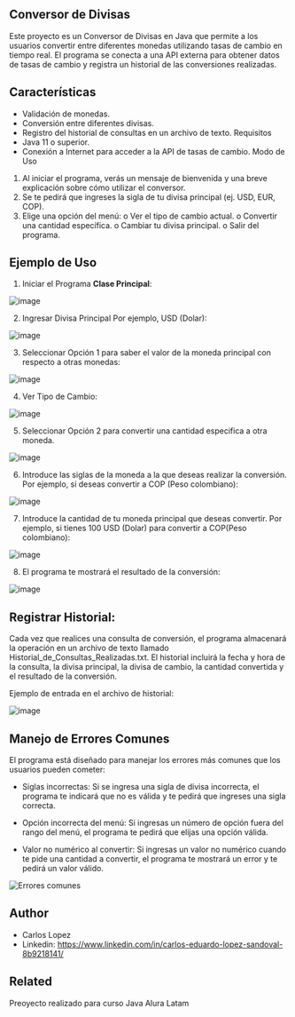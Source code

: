## Conversor de Divisas

Este proyecto es un Conversor de Divisas en Java que permite a los usuarios convertir entre diferentes monedas utilizando tasas de cambio en tiempo real. El programa se conecta a una API externa para obtener datos de tasas de cambio y registra un historial de las conversiones realizadas.

## Características

* Validación de monedas.
* Conversión entre diferentes divisas.
* Registro del historial de consultas en un archivo de texto.
Requisitos
* Java 11 o superior.
* Conexión a Internet para acceder a la API de tasas de cambio.
Modo de Uso
1. Al iniciar el programa, verás un mensaje de bienvenida y una breve explicación sobre cómo utilizar el conversor.
2. Se te pedirá que ingreses la sigla de tu divisa principal (ej. USD, EUR, COP).
3. Elige una opción del menú:
o Ver el tipo de cambio actual.
o Convertir una cantidad específica.
o Cambiar tu divisa principal.
o Salir del programa.
## Ejemplo de Uso
1. Iniciar el Programa **Clase Principal**:
   
   
![image](https://github.com/user-attachments/assets/51651864-0667-423b-aa10-9dd48314ef2e)



2. Ingresar Divisa Principal Por ejemplo, USD (Dolar):
   
![image](https://github.com/user-attachments/assets/af45a72e-57da-4d77-a4bd-01f1cf8f0e1d)

3. Seleccionar Opción 1 para saber el valor de la moneda principal con respecto a otras monedas:
 
![image](https://github.com/user-attachments/assets/e1a978c4-ae65-4e98-917d-81408b5900bc)

4. Ver Tipo de Cambio:

![image](https://github.com/user-attachments/assets/3828e5f1-7515-4e89-b9bd-ed6b50d709d3)

5. Seleccionar Opción 2 para convertir una cantidad especifica a otra moneda.

![image](https://github.com/user-attachments/assets/3f480fda-89de-421f-933f-7c03850959d7)

6. Introduce las siglas de la moneda a la que deseas realizar la conversión. Por ejemplo, si deseas convertir a COP (Peso colombiano):

![image](https://github.com/user-attachments/assets/db8cd2b6-6274-4db3-8d32-8f69ea010e54)

7. Introduce la cantidad de tu moneda principal que deseas convertir. Por ejemplo, si tienes 100 USD (Dolar) para convertir a COP(Peso colombiano):

![image](https://github.com/user-attachments/assets/869ae6ec-7a42-4c4c-b766-3d02c9fed0f2)

8. El programa te mostrará el resultado de la conversión:

![image](https://github.com/user-attachments/assets/0b0ffd11-104f-40d6-8fb7-8bba200d61e3)

## Registrar Historial:
Cada vez que realices una consulta de conversión, el programa almacenará la operación en un archivo de texto llamado Historial_de_Consultas_Realizadas.txt. El historial incluirá la fecha y hora de la consulta, la divisa principal, la divisa de cambio, la cantidad convertida y el resultado de la conversión.

Ejemplo de entrada en el archivo de historial:

![image](https://github.com/user-attachments/assets/a9db8f55-8ff9-4b9d-9ae0-62198d84a589)




## Manejo de Errores Comunes
El programa está diseñado para manejar los errores más comunes que los usuarios pueden cometer:

- Siglas incorrectas: Si se ingresa una sigla de divisa incorrecta, el programa te indicará que no es válida y te pedirá que ingreses una sigla correcta.


- Opción incorrecta del menú: Si ingresas un número de opción fuera del rango del menú, el programa te pedirá que elijas una opción válida.

- Valor no numérico al convertir: Si ingresas un valor no numérico cuando te pide una cantidad a convertir, el programa te mostrará un error y te pedirá un valor válido.

![Errores comunes](https://github.com/user-attachments/assets/dbd21365-a097-49c2-ab75-47125fd5da81)
## Author

- Carlos Lopez 
- Linkedin: https://www.linkedin.com/in/carlos-eduardo-lopez-sandoval-8b9218141/ 


## Related

Preoyecto realizado para curso Java Alura Latam 
